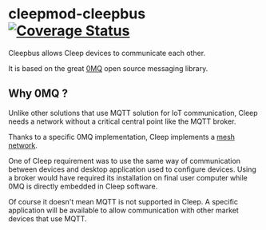 # cleepmod-cleepbus [![Coverage Status](https://coveralls.io/repos/github/tangb/cleepmod-cleepbus/badge.svg?branch=master)](https://coveralls.io/github/tangb/cleepmod-cleepbus?branch=master)

Cleepbus allows Cleep devices to communicate each other.

It is based on the great [0MQ](https://zeromq.org/) open source messaging library.

## Why 0MQ ?

Unlike other solutions that use MQTT solution for IoT communication, Cleep needs a network without a critical central point like the MQTT broker.

Thanks to a specific 0MQ implementation, Cleep implements a [mesh network](https://en.wikipedia.org/wiki/Mesh_networking).

One of Cleep requirement was to use the same way of communication between devices and desktop application used to configure devices. Using a broker would have required its installation on final user computer while 0MQ is directly embedded in Cleep software.

Of course it doesn't mean MQTT is not supported in Cleep. A specific application will be available to allow communication with other market devices that use MQTT.
